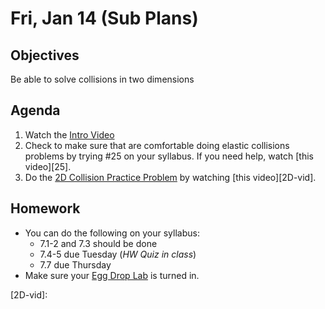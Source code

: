 Fri, Jan 14 (Sub Plans)
=========    
  
Objectives  
------------  
Be able to solve collisions in two dimensions
 
Agenda    
---------    
1. Watch the [Intro Video][intro-vid]
2. Check to make sure that are comfortable doing elastic collisions problems by trying #25 on your syllabus.  If you need help, watch [this video][25].
3. Do the [2D Collision Practice Problem][wksht] by watching [this video][2D-vid].



Homework  
-------------    
- You can do the following on your syllabus: 
	- 7.1-2 and 7.3 should be done
	- 7.4-5 due Tuesday (*HW Quiz in class*)
	- 7.7 due  Thursday
- Make sure your [Egg Drop Lab](https://avon.schoology.com/assignment/5527380921/) is turned in.

[pasmt]: https://avon.schoology.com/course/5138386920/materials/gp/5527196152
[ptop]: https://avon.schoology.com/course/5138386920/materials/gp/5527196115
[pvid]: https://avon.schoology.com/course/5138386920/materials/gp/5527196182

[intro-vid]:
[25]:
[wksht]: https://avon.schoology.com/page/5527381416
[2D-vid]: 
<!--stackedit_data:
eyJoaXN0b3J5IjpbMTg1NzU5OTIzNCwxOTg4NzMyNjUzLC02Nj
Y5NjI4MjAsMTE3MTAxOTE3NSwtOTM1NTI0MzA4LC0xOTg3MzUz
NjUsLTEzMDczMDc0MiwtMTYzMTI2NjQzLC0yMDc2NTg2NzQzLD
ExODQ2NTUwNjksMTU3Nzk4OTgzNSwtOTIyOTU4Mjc4LDE0OTc4
ODM0ODAsODk5MjkxNzA3LC0xMTI4NTQ5ODA1LDM2NjkzMzEyMy
wtMzE0MzY4MjEyLC03OTAyNjE3MDksMTQ0OTQ1MjE4MiwtMjUz
NjcwNTkwXX0=
-->